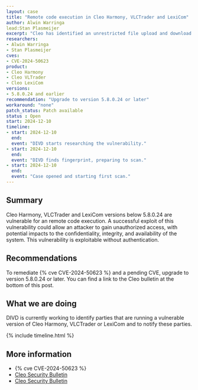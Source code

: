 ```yaml
---
layout: case
title: "Remote code execution in Cleo Harmony, VLCTrader and LexiCom"
author: Alwin Warringa
lead:Stan Plasmeijer
excerpt: "Cleo has identified an unrestricted file upload and download vulnerability (CVE-2024-50623) that could lead to remote code execution"
researchers:
- Alwin Warringa
- Stan Plasmeijer
cves:
- CVE-2024-50623
product:
- Cleo Harmony
- Cleo VLTrader
- Cleo LexiCom
versions: 
- 5.8.0.24 and earlier
recommendation: "Upgrade to version 5.8.0.24 or later"
workaround: "none"
patch_status: Patch available
status : Open
start: 2024-12-10
timeline:
- start: 2024-12-10
  end:
  event: "DIVD starts researching the vulnerability."
- start: 2024-12-10
  end:
  event: "DIVD finds fingerprint, preparing to scan."
- start: 2024-12-10
  end:
  event: "Case opened and starting first scan."
---
```


## Summary
Cleo Harmony, VLCTrader and LexiCom versions below 5.8.0.24 are vulnerable for an remote code execution. A successful exploit of this vulnerability could allow an attacker to gain unauthorized access, with potential impacts to the confidentiality, integrity, and availability of the system. This vulnerability is exploitable without authentication. 

## Recommendations

To remediate {% cve CVE-2024-50623 %} and a pending CVE, upgrade to version 5.8.0.24 or later. You can find a link to the Cleo bulletin at the bottom of this post.

## What we are doing

DIVD is currently working to identify parties that are running a vulnerable version of Cleo Harmony, VLCTrader or LexiCom and to notify these parties. 

{% include timeline.html %}

## More information

* {% cve CVE-2024-50623 %}
* [Cleo Security Bulletin](https://support.cleo.com/hc/en-us/articles/27140294267799-Cleo-Product-Security-Advisory-CVE-2024-50623)
* [Cleo Security Bulletin](https://support.cleo.com/hc/en-us/articles/28408134019735-Cleo-Product-Security-Advisory-CVE-Pending)
